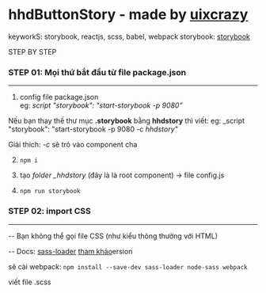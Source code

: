 # hhdButtonStory - made by [uixcrazy](http://uixcrazy.com/) 
keyworkS: storybook, reactjs, scss, babel, webpack
storybook: [storybook](https://github.com/kadirahq/react-storybook)

STEP BY STEP


### STEP 01: Mọi thứ bắt đầu từ file __package.json__
-------------------------------------------------------------------------
1. config file package.json  
  eg: _script "storybook": "start-storybook -p 9080"_
  
  Nếu bạn thay thế thư mục __.storybook__ bằng __hhdstory__ thì viết:
  eg: _script "storybook": "start-storybook -p 9080 -c _hhdstory"_

Giải thích: _-c_ sẽ trỏ vào component cha
  
2. `npm i`

3. tạo *folder _hhdstory* (đây là là root component)  -> file config.js

4. `npm run storybook`

### STEP 02: import CSS
-------------------------------------------------------------------------

-- Bạn không thể gọi file CSS (như kiểu thông thường với HTML)

-- Docs: [sass-loader](https://github.com/jtangelder/sass-loader)
			 [tham khảo](http://stackoverflow.com/questions/16073603/how-do-i-update-each-dependency-in-package-json-to-the-latest-v)ersion

sẽ cài webpack:
`npm install --save-dev sass-loader node-sass webpack`

viết file .scss


